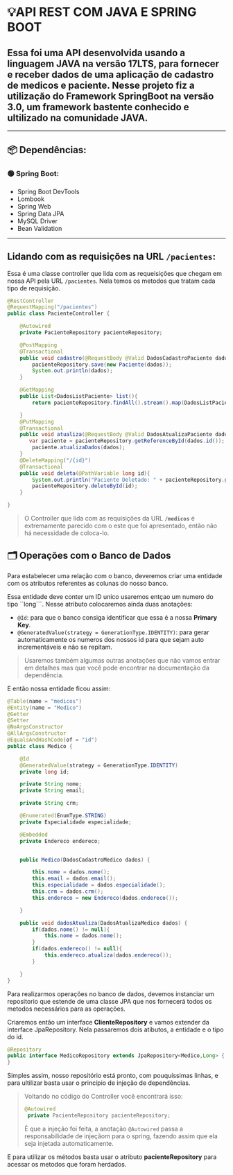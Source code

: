 # **💡API REST COM JAVA E SPRING BOOT**
Essa foi uma API desenvolvida usando a linguagem **JAVA** na versão **17LTS**, para fornecer e receber dados de uma aplicação de cadastro de medicos e paciente. Nesse projeto fiz a utilização do Framework **SpringBoot** na versão **3.0**, um framework bastente conhecido e ultilizado na comunidade JAVA.
----------------------------------------------------------------
----------------------------------------------------------------
## 📦 **Dependências:**
### 🟢 **Spring Boot**:
- Spring Boot DevTools
- Lombook
- Spring Web
- Spring Data JPA
- MySQL Driver
- Bean Validation
----------------------------------------------------------------

## **Lidando com as requisições na URL ``/pacientes``:**
Essa é uma classe controller que lida com as requeisições que chegam em nossa API pela URL ```/pacientes```. Nela temos os metodos que tratam cada tipo de requisição.
````JAVA
@RestController
@RequestMapping("/pacientes")
public class PacienteController {

    @Autowired
    private PacienteRepository pacienteRepository;

    @PostMapping
    @Transactional
    public void cadastro(@RequestBody @Valid DadosCadastroPaciente dados){
        pacienteRepository.save(new Paciente(dados));
        System.out.println(dados);
    }

    @GetMapping
    public List<DadosListPaciente> list(){
        return pacienteRepository.findAll().stream().map(DadosListPaciente::new).toList();

    }
    @PutMapping
    @Transactional
    public void atualiza(@RequestBody @Valid DadosAtualizaPaciente dados){
       var paciente = pacienteRepository.getReferenceById(dados.id());
        paciente.atualizaDados(dados);
    }
    @DeleteMapping("/{id}")
    @Transactional
    public void deleta(@PathVariable long id){
        System.out.println("Paciente Deletado: " + pacienteRepository.getReferenceById(id).getNome());
        pacienteRepository.deleteById(id);
    }

}
````

>O Controller que lida com as requisições da URL **````/medicos````** é extremamente parecido com o este que foi apresentado, então não há necessidade de coloca-lo.

## **🗂 Operações com o Banco de Dados**

Para estabelecer uma relação com o banco, deveremos criar uma entidade com os atributos referentes as colunas do nosso banco.

Essa entidade deve conter um ID unico usaremos entçao um numero do tipo ``long```. Nesse atributo colocaremos ainda duas anotações:

- ``@Id``: para que o banco consiga identificar que essa é a nossa **Primary Key**.
- ``@GeneratedValue(strategy = GenerationType.IDENTITY)``: para gerar automaticamente os numeros dos nossos id para que sejam auto incrementáveis e não se repitam.

> Usaremos também algumas outras anotações que não vamos entrar em detalhes mas que você pode encontrar na documentação da dependência.

E então nossa entidade ficou assim:

````JAVA
@Table(name = "medicos")
@Entity(name = "Medico")
@Getter
@Setter
@NoArgsConstructor
@AllArgsConstructor
@EqualsAndHashCode(of = "id")
public class Medico {

    @Id
    @GeneratedValue(strategy = GenerationType.IDENTITY)
    private long id;

    private String nome;
    private String email;

    private String crm;

    @Enumerated(EnumType.STRING)
    private Especialidade especialidade;

    @Embedded
    private Endereco endereco;


    public Medico(DadosCadastroMedico dados) {

        this.nome = dados.nome();
        this.email = dados.email();
        this.especialidade = dados.especialidade();
        this.crm = dados.crm();
        this.endereco = new Endereco(dados.endereco());

    }

    public void dadosAtualiza(DadosAtualizaMedico dados) {
        if(dados.nome() != null){
            this.nome = dados.nome();
        }
        if(dados.endereco() != null){
            this.endereco.atualiza(dados.endereco());
        }

    }
}

````
Para realizarmos operações no banco de dados, devemos instanciar um repositorio que estende de uma classe JPA que nos fornecerá todos os metodos necessários para as operações.

Criaremos então um interface **ClienteRepository** 
e vamos extender da interface JpaRepository. Nela passaremos dois atibutos, a entidade e o tipo do id.


````JAVA
@Repository
public interface MedicoRepository extends JpaRepository<Medico,Long> {
}

````

Simples assim, nosso repositório está pronto, com pouquíssimas linhas, e para ultilizar basta usar o princípio de injeção de dependências.

> Voltando no código do Controller você encontrará isso:
>````JAVA
>@Autowired
>  private PacienteRepository pacienteRepository;
>````
>É que a injeção foi feita, a anotação ``@Autowired`` passa a responsabilidade de injeçãom para o spring, fazendo assim que ela seja injetada automaticamente.

E para utilizar os métodos basta usar o atributo **pacienteRepository** para acessar os metodos que foram herdados.